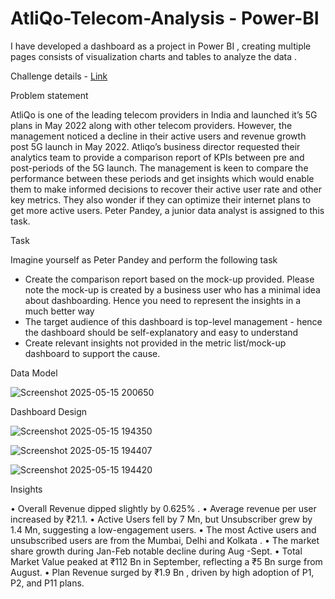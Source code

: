 # AtliQo-Telecom-Analysis - Power-BI
I have developed a dashboard as a project in Power BI , creating multiple pages consists of  visualization charts and  tables to analyze the data .

Challenge details - [Link](https://codebasics.io/event/codebasics-resume-project-challenge)

Problem statement

AtliQo is one of the leading telecom providers in India and launched it’s 5G plans in May 2022 along with other telecom providers.
However, the management noticed a decline in their active users and revenue growth post 5G launch in May 2022. Atliqo’s business director requested their analytics team to provide a comparison report of KPIs between pre and post-periods of the 5G launch. The management is keen to compare the performance between these periods and get insights which would enable them to make informed decisions to recover their active user rate and other key metrics. They also wonder if they can optimize their internet plans to get more active users.  Peter Pandey, a junior data analyst is assigned to this task.

Task

Imagine yourself as Peter Pandey and perform the following task
- Create the comparison report based on the mock-up provided. Please note the mock-up  is created by a business user who has a minimal idea about dashboarding. Hence you need to represent the insights in a much better way
- The target audience of this dashboard is top-level management - hence the dashboard should be self-explanatory and easy to understand
- Create relevant insights not provided in the metric list/mock-up dashboard to support the cause.



Data Model


![Screenshot 2025-05-15 200650](https://github.com/user-attachments/assets/69405b94-6654-4e9e-9444-a0414621a094)



Dashboard Design


![Screenshot 2025-05-15 194350](https://github.com/user-attachments/assets/44a8eb51-37af-45c1-9986-3bcf3d712931)


![Screenshot 2025-05-15 194407](https://github.com/user-attachments/assets/57210283-9d55-4d45-80d9-f3e59d5ec033)


![Screenshot 2025-05-15 194420](https://github.com/user-attachments/assets/4159560a-bcbb-41e8-a520-07c7f7e1d610)

Insights 

•	Overall Revenue dipped slightly by 0.625% . 
•	Average revenue per user increased by ₹21.1.
•	Active Users  fell by 7 Mn, but Unsubscriber  grew by 1.4 Mn, suggesting a low-engagement users.
•	The most Active users and unsubscribed users are from the Mumbai, Delhi and Kolkata .
•	The market share growth  during Jan-Feb notable decline during Aug -Sept.
•	Total Market Value peaked at ₹112 Bn in September, reflecting a ₹5 Bn surge from August.
•	Plan Revenue surged by ₹1.9 Bn , driven by high adoption of P1, P2, and P11 plans.






